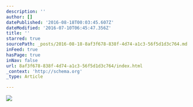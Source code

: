 ```yaml
---
description: ''
author: []
datePublished: '2016-08-18T00:03:45.607Z'
dateModified: '2016-07-10T06:45:47.356Z'
title: ''
starred: true
sourcePath: _posts/2016-08-18-8af3f678-838f-4d74-a1c3-56f5d1d3c764.md
inFeed: true
hasPage: true
inNav: false
url: 8af3f678-838f-4d74-a1c3-56f5d1d3c764/index.html
_context: 'http://schema.org'
_type: Article

---
```

![](https://the-grid-user-content.s3-us-west-2.amazonaws.com/0b280a2a-e6a8-44ff-8e59-b1c393b5275d.jpg)